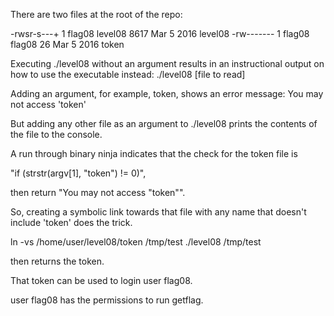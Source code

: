 There are two files at the root of the repo:

-rwsr-s---+ 1 flag08 level08 8617 Mar 5 2016 level08 -rw------- 1 flag08 flag08 26 Mar 5 2016 token

Executing ./level08 without an argument results in an instructional output on how to use the executable instead: ./level08 [file to read]

Adding an argument, for example, token, shows an error message: You may not access 'token'

But adding any other file as an argument to ./level08 prints the contents of the file to the console.

A run through binary ninja indicates that the check for the token file is 

"if (strstr(argv[1], "token") != 0)",

then return "You may not access "token"".

So, creating a symbolic link towards that file with any name that doesn't include 'token' does the trick.

ln -vs /home/user/level08/token /tmp/test 
./level08 /tmp/test 

then returns the token.

That token can be used to login user flag08.

user flag08 has the permissions to run getflag.

